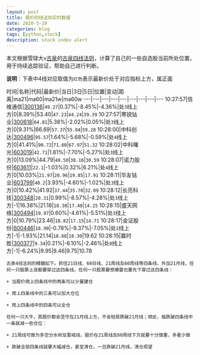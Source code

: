```yaml
---
layout: post
title: 股价四线法则实时数据
date: 2020-5-10
categories: blog
tags: [python,stock]
description: stock index alert
---
```



本文根据雪球大v[古泉](https://xueqiu.com/u/7148646888)的[古泉四线法则](https://xueqiu.com/7148646888/130498192)，计算了自己的一些自选股当前所处位置，用于持续追踪验证，帮助自己进行判断。

**说明**：下表中4线对应取值为`红色`表示最新价处于对应指标上方，属正面

时间|名称|代码|最新价|当日|3日|5日|位置|变动|距离|ma21|ma60|ma21w|ma60w
---|---|---|---|---|---|---|---|---
10:27:57|信维通信|[300136](https://xueqiu.com/S/SZ300136)|`49.27`|0.37%|-8.45%|-4.36%|处`3`线上方|0|8.39%|53.40|`47.23`|`44.24`|`39.39`
10:27:57|寒锐钴业|[300618](https://xueqiu.com/S/SZ300618)|`64.81`|5.38%|-2.02%|0.05%|处`3`线上方|0|9.31%|66.69|`57.37`|`55.04`|`59.28`
10:28:00|中科创达|[300496](https://xueqiu.com/S/SZ300496)|`95.57`|1.64%|-5.68%|-0.59%|处`4`线上方|0|41.41%|`90.72`|`71.60`|`67.97`|`51.32`
10:28:02|中科曙光|[603019](https://xueqiu.com/S/SH603019)|`42.71`|1.81%|-7.70%|-5.27%|处`3`线上方|0|13.09%|44.79|`40.50`|`38.16`|`30.59`
10:28:07|诺力股份|[603611](https://xueqiu.com/S/SH603611)|`22.1`|-1.03%|0.32%|6.21%|处`4`线上方|0|10.03%|`21.97`|`20.96`|`19.85`|`17.91`
10:28:11|华友钴业|[603799](https://xueqiu.com/S/SH603799)|`40.2`|3.93%|-4.60%|-1.02%|处`3`线上方|0|10.42%|41.92|`37.44`|`35.70`|`32.09`
10:28:12|长亮科技|[300348](https://xueqiu.com/S/SZ300348)|`20.31`|0.99%|-8.57%|-4.28%|处`3`线上方|-1|16.38%|21.18|`18.30`|`17.48`|`14.25`
10:28:15|盛天网络|[300494](https://xueqiu.com/S/SZ300494)|`19.97`|0.60%|-4.61%|-5.51%|处`3`线上方|0|10.79%|23.46|`18.82`|`17.15`|`14.71`
10:28:17|金证股份|[600446](https://xueqiu.com/S/SH600446)|`18.99`|-0.78%|-9.37%|-7.05%|处`2`线上方|-1|-1.93%|21.14|`18.68`|`18.30`|19.62
10:28:15|赢时胜|[300377](https://xueqiu.com/S/SZ300377)|`9.34`|0.21%|-6.10%|-2.46%|处`0`线上方|-1|-6.24%|9.95|9.46|9.75|10.78

```
古泉4线法则的精髓如下。抓住21日线、60日线、21周线及60周线等四条线，外加21月线，任何一只股票上涨都要穿过这四条线，任何一只股票要想爆雷也要先下穿过这四条线：

+ 当股价爬上四条线中的两条可以少量建仓

+ 爬上四条线中的三条可以加大仓位

+ 爬上四条线中的四条可以全仓

任何一只大牛，其股价都会坚守在21月线上方，不会轻易跌破21月线；相反，每跌破四条线中一条就减一些仓位：

+ 21周线可做为多空分水岭及警戒线，股价在21周线及60周线下方就要十分慎重，多看少做

+ 跌破全部四条线就要大幅减仓，甚至清仓，一旦跌破21月线，清仓观望
```